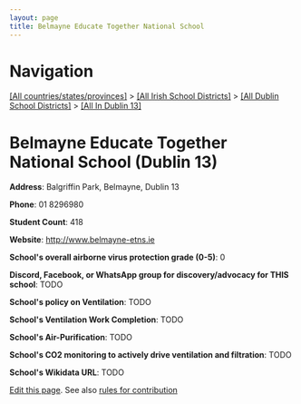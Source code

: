 ```yaml
---
layout: page
title: Belmayne Educate Together National School
---
```

# Navigation

[[All countries/states/provinces]](../../../..) > [[All Irish School Districts]](../../..) > [[All Dublin School Districts]](../..) > [[All In Dublin 13]](..)

# Belmayne Educate Together National School (Dublin 13)

**Address**: Balgriffin Park, Belmayne, Dublin 13

**Phone**: 01 8296980

**Student Count**: 418

**Website**: <http://www.belmayne-etns.ie>

**School's overall airborne virus protection grade (0-5)**: 0

**Discord, Facebook, or WhatsApp group for discovery/advocacy for THIS school**: TODO

**School's policy on Ventilation**: TODO

**School's Ventilation Work Completion**: TODO

**School's Air-Purification**: TODO

**School's CO2 monitoring to actively drive ventilation and filtration**: TODO

**School's Wikidata URL**: TODO


[Edit this page](https://github.com/ventilate-schools/Ireland/edit/main/./Dublin_13/Belmayne_Educate_Together_National_School.md). See also [rules for contribution](../../../contribution-rules/)